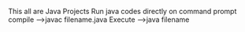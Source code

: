 This all are Java Projects
Run java codes directly on command prompt
compile -->javac filename.java
Execute -->java filename
